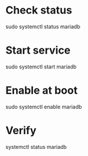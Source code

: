 # Check status
sudo systemctl status mariadb

# Start service
sudo systemctl start mariadb

# Enable at boot
sudo systemctl enable mariadb

# Verify
systemctl status mariadb

